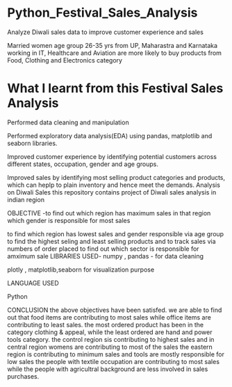 # Python_Festival_Sales_Analysis

Analyze Diwali sales data to improve customer experience and sales

Married women age group 26-35 yrs from UP,  Maharastra and Karnataka working in IT, Healthcare and Aviation are more likely to buy products from Food, Clothing and Electronics category

# What I learnt from this Festival Sales Analysis

Performed data cleaning and manipulation

Performed exploratory data analysis(EDA) using pandas, matplotlib and seaborn libraries.

Improved customer experience by identifying potential customers across different states, occupation, gender and age groups.

Improved sales by identifying most selling product categories and products, which can heplp to plain inventory and hence meet the demands.
Analysis on Diwali Sales
this repository contains project of Diwali sales analysis in indian region

OBJECTIVE
-to find out which region has maximum sales in that region which gender is responsible for most sales

to find which region has lowest sales and gender responsible via age group
to find the highest seling and least selling products and to track sales via numbers of order placed
to find out which sector is responsible for amximum sale
LIBRARIES USED-
numpy , pandas - for data cleaning

plotly , matplotlib,seaborn for visualization purpose

LANGUAGE USED

Python

CONCLUSION
the above objectives have been satisfed. we are able to find out that food items are contributing to most sales while office items are contributing to least sales.
the most ordered product has been in the category clothing & appeal, while the least ordered are hand and power tools category.
the control region sis contributing to highest sales and in central region womens are contributing to most of the sales
the eastern region is contributing to minimum sales and tools are mostly responsible for low sales
the people with textile occupation are contributing to most sales while the people with agricultral background are less involved in sales purchases.
